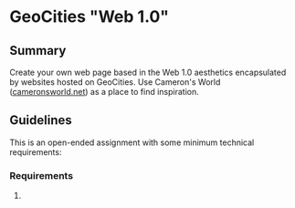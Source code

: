 # GeoCities "Web 1.0" 

## **Summary**
Create your own web page based in the Web 1.0 aesthetics encapsulated by websites hosted on GeoCities. Use Cameron's World ([cameronsworld.net](https://www.cameronsworld.net/)) as a place to find inspiration.

## **Guidelines**
This is an open-ended assignment with some minimum technical requirements:

### **Requirements**
1. 